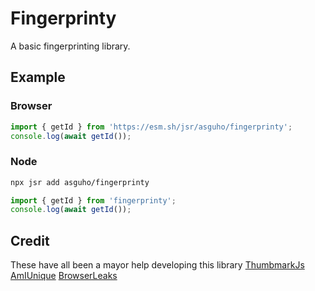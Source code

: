 # Fingerprinty
A basic fingerprinting library.
## Example
### Browser
```js
import { getId } from 'https://esm.sh/jsr/asguho/fingerprinty';
console.log(await getId());
```
### Node
```bash
npx jsr add asguho/fingerprinty
```
```js
import { getId } from 'fingerprinty';
console.log(await getId());
```

## Credit
These have all been a mayor help developing this library
[ThumbmarkJs](https://www.thumbmarkjs.com/)
[AmIUnique](https://amiunique.org/)
[BrowserLeaks](https://browserleaks.com/)
